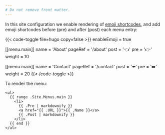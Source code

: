 ```yaml
---
# Do not remove front matter.
---
```


In this site configuration we enable rendering of [emoji shortcodes], and add emoji shortcodes before (pre) and after (post) each menu entry:

{{< code-toggle file=hugo copy=false >}}
enableEmoji = true

[[menu.main]]
name = 'About'
pageRef = '/about'
post = ':point_left:'
pre = ':point_right:'
weight = 10

[[menu.main]]
name = 'Contact'
pageRef = '/contact'
post = ':arrow_left:'
pre = ':arrow_right:'
weight = 20
{{< /code-toggle >}}

To render the menu:

```go-html-template
<ul>
  {{ range .Site.Menus.main }}
    <li>
      {{ .Pre | markdownify }}
      <a href="{{ .URL }}">{{ .Name }}</a>
      {{ .Post | markdownify }}
    </li>
  {{ end }}
</ul>
```

[emoji shortcodes]: /quick-reference/emojis/
